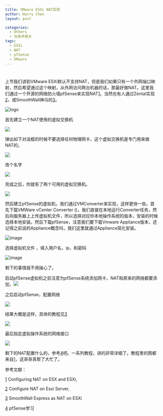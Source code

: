 ```yaml
---
title: VMware ESXi NAT实现
author: Harry Chen
layout: post

categories:
  - Others
  - 与技术相关
tags:
  - ESXi
  - NAT
  - pfSense
  - VMware
---
```

# 

上节我们讲到VMware ESXi默认不支持NAT，但是我们如果只有一个外网端口映射，然后希望通过这个映射，从外网访问两台机器的话，那最好做NAT。这里我们通过一个开源的网络防火墙pfSense来实现NAT[1]。当然也有人通过Zental实现[2]，或SmoothWall神马的[3]。

![logo][1]

首先建立一个NAT使用的虚拟交换机

![][2]

弹出如下对话框的时候不要选择任何物理网卡，这个虚拟交换机是专门用来做NAT的。

![][3]

改个名字

![][4]

完成之后，你就有了两个可用的虚拟交换机。

![][5]

然后建立pfSense的虚拟机，我们通过VMConverter来实现，这样更快一些。首先下载VMWare vCenter Converter ()，我们直接在本地运行Converter任务，然后向服务器上上传虚拟机文件，所以选择对应你本地操作系统的版本，安装的时候选择本地安装。然后下载pfSense，注意我们要下载Vmware Appliance版本，还记得之前说的Appliance概念吗，我们这里就通过Appliance简化安装。

![image][6]

选择虚拟机文件 ，填入用户名，ip，和密码

![image][7]

剩下的事情就不用操心了。

启动pfSense虚拟机之前注意为pfSense系统添加网卡，NAT和原来的网络都要添加，![][8]

之后启动pfSense，配置网络

![][9]

结果大概是这样，具体的教程见[3]

![][10]

最后指定虚拟操作系统的网络接口

![][11]

剩下的NAT配置什么的，参考[4]吧。一系列教程，讲的非常详细了。教程里的图都来自[1]，这哥哥真帮了大忙了。

参考文献：

[1] Configuring NAT on ESX and ESXi,



[2] Configure NAT on Esxi Server,



[3] SmoothWall Express as NAT on ESXi



[4] pfSense学习



   [1]: http://www.roybit.com/wp-content/uploads/2011/11/logo_thumb.png (logo)
   [2]: http://blog.romant.net/wp-content/uploads/2010/07/Step2.png
   [3]: http://blog.romant.net/wp-content/uploads/2010/07/Step3_121.png
   [4]: http://blog.romant.net/wp-content/uploads/2010/07/Step3_13.png
   [5]: http://blog.romant.net/wp-content/uploads/2010/07/Step_last_summary_2.png
   [6]: http://www.roybit.com/wp-content/uploads/2011/11/image_thumb.png (image)
   [7]: http://www.roybit.com/wp-content/uploads/2011/11/image_thumb1.png (image)
   [8]: http://blog.romant.net/wp-content/uploads/2010/07/Step_last.png
   [9]: http://blog.romant.net/wp-content/uploads/2010/07/pfsense_config_2.png
   [10]: http://blog.romant.net/wp-content/uploads/2010/07/pfsense_summary.png
   [11]: http://blog.romant.net/wp-content/uploads/2010/07/client_network.png

